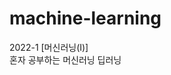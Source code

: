 # machine-learning
2022-1 [머신러닝(I)]<br>
혼자 공부하는 머신러닝 딥러닝
<img scr="http://image.kyobobook.co.kr/images/book/xlarge/664/x9791162243664.jpg">
